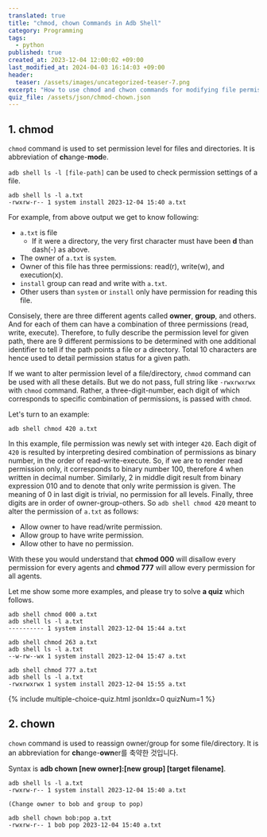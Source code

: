 ```yaml
---
translated: true
title: "chmod, chown Commands in Adb Shell"
category: Programming
tags:
  - python
published: true
created_at: 2023-12-04 12:00:02 +09:00
last_modified_at: 2024-04-03 16:14:03 +09:00
header:
  teaser: /assets/images/uncategorized-teaser-7.png
excerpt: "How to use chmod and chwon commands for modifying file permissions and owners."
quiz_file: /assets/json/chmod-chown.json
---
```


## 1. chmod

`chmod` command is used to set permission level for files and directories.  It is abbreviation of **ch**ange-**mod**e.

`adb shell ls -l [file-path]` can be used to check permission settings of a file. 

```
adb shell ls -l a.txt
-rwxrw-r-- 1 system install 2023-12-04 15:40 a.txt
```

For example, from above output we get to know following:

- `a.txt` is file
	- If it were a directory, the very first character must have been **d** than dash(-) as above.
- The owner of `a.txt` is `system`.
- Owner of this file has three permissions: read(r), write(w), and execution(x).
- `install` group can read and write with `a.txt`.
- Other users than `system` or `install` only have permission for reading this file.

Consisely, there are three different agents called **owner**, **group**, and others.  And for each of them can have a combination of three permissions (read, write, execute).  Therefore, to fully describe the permission level for given path, there are 9 different permissions to be determined with one additional identifier to tell if the path points a file or a directory.  Total 10 characters are hence used to detail permission status for a given path.

If we want to alter permission level of a file/directory, `chmod` command can be used with all these details.  But we do not pass, full string like `-rwxrwxrwx` with `chmod` command.  Rather, a three-digit-number, each digit of which corresponds to specific combination of permissions, is passed with `chmod`.

Let's turn to an example:

```
adb shell chmod 420 a.txt
```

In this example, file permission was newly set with integer `420`.  Each digit of `420` is resulted by interpreting desired combination of permissions as binary number, in the order of read-write-execute.  So, if we are to render read permission only, it corresponds to binary number 100, therefore 4 when written in decimal number.  Similarly, 2 in middle digit result from binary expression 010 and to denote that only write permission is given.  The meaning of 0 in last digit is trivial, no permission for all levels.  Finally, three digits are in order of owner-group-others.  So `adb shell chmod 420` meant to alter the permission of `a.txt` as follows:

- Allow owner to have read/write permission.
- Allow group to have write permission.
- Allow other to have no permission.

With these you would understand that **chmod 000** will disallow every permission for every agents and **chmod 777** will allow every permission for all agents.

Let me show some more examples, and please try to solve **a quiz** which follows.

```
adb shell chmod 000 a.txt
adb shell ls -l a.txt
---------- 1 system install 2023-12-04 15:44 a.txt
```
```
adb shell chmod 263 a.txt
adb shell ls -l a.txt
--w-rw--wx 1 system install 2023-12-04 15:47 a.txt
```
```
adb shell chmod 777 a.txt
adb shell ls -l a.txt
-rwxrwxrwx 1 system install 2023-12-04 15:55 a.txt
```

{% include multiple-choice-quiz.html jsonIdx=0 quizNum=1 %}

## 2. chown

`chown` command is used to reassign owner/group for some file/directory.  It is an abbreviation for **ch**ange-**own**er를 축약한 것입니다.

Syntax is **adb chown [new owner]:[new group] [target filename]**.

```
adb shell ls -l a.txt
-rwxrw-r-- 1 system install 2023-12-04 15:40 a.txt

(Change owner to bob and group to pop)

adb shell chown bob:pop a.txt
-rwxrw-r-- 1 bob pop 2023-12-04 15:40 a.txt
```